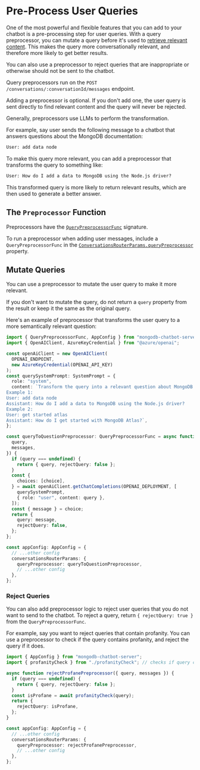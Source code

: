 # Pre-Process User Queries

One of the most powerful and flexible features that you can add to your chatbot
is a pre-processing step for user queries. With a query preprocessor,
you can mutate a query before it's used to [retrieve relevant content](./retrieve.md).
This makes the query more conversationally relevant,
and therefore more likely to get better results.

You can also use a preprocessor to reject queries that are inappropriate or
otherwise should not be sent to the chatbot.

Query preprocessors run on the `POST /conversations/:conversationId/messages` endpoint.

Adding a preprocessor is optional. If you don't add one, the user query is sent
directly to find relevant content and the query will never be rejected.

Generally, preprocessors use LLMs to perform the transformation.

For example, say user sends the following message to a chatbot
that answers questions about the MongoDB documentation:

```txt
User: add data node
```

To make this query more relevant, you can add a preprocessor that transforms the
query to something like:

```txt
User: How do I add a data to MongoDB using the Node.js driver?
```

This transformed query is more likely to return relevant results,
which are then used to generate a better answer.

## The `Preprocessor` Function

Preprocessors have the [`QueryPreprocessorFunc`](../reference/server/modules.md#querypreprocessorfunc) signature.

To run a preprocessor when adding user messages, include a `QueryPreprocessorFunc`
in the [`ConversationsRouterParams.queryPreprocessor`](../reference/server/interfaces/ConversationsRouterParams.md#userQueryPreprocessor) property.

## Mutate Queries

You can use a preprocessor to mutate the user query to make it more relevant.

If you don't want to mutate the query, do not return a `query` property from the
result or keep it the same as the original query.

Here's an example of preprocessor that transforms the user query
to a more semantically relevant question:

```ts
import { QueryPreprocessorFunc, AppConfig } from "mongodb-chatbot-server";
import { OpenAIClient, AzureKeyCredential } from "@azure/openai";

const openAiClient = new OpenAIClient(
  OPENAI_ENDPOINT,
  new AzureKeyCredential(OPENAI_API_KEY)
);
const querySystemPrompt: SystemPrompt = {
  role: "system",
  content: `Transform the query into a relevant question about MongoDB products or company.
Example 1:
User: add data node
Assistant: How do I add a data to MongoDB using the Node.js driver?
Example 2:
User: get started atlas
Assistant: How do I get started with MongoDB Atlas?`,
};

const queryToQuestionPreprocessor: QueryPreprocessorFunc = async function ({
  query,
  messages,
}) {
  if (query === undefined) {
    return { query, rejectQuery: false };
  }
  const {
    choices: [choice],
  } = await openAiClient.getChatCompletions(OPENAI_DEPLOYMENT, [
    querySystemPrompt,
    { role: "user", content: query },
  ]);
  const { message } = choice;
  return {
    query: message,
    rejectQuery: false,
  };
};

const appConfig: AppConfig = {
  // ...other config
  conversationsRouterParams: {
    queryPreprocessor: queryToQuestionPreprocessor,
    // ...other config
  },
};
```

### Reject Queries

You can also add preprocessor logic to reject user queries that you do not want
to send to the chatbot. To reject a query, return `{ rejectQuery: true }` from the `QueryPreprocessorFunc`.

For example, say you want to reject queries that contain profanity.
You can use a preprocessor to check if the query contains profanity,
and reject the query if it does.

```ts
import { AppConfig } from "mongodb-chatbot-server";
import { profanityCheck } from "./profanityCheck"; // checks if query contains profanity

async function rejectProfanePreprocessor({ query, messages }) {
  if (query === undefined) {
    return { query, rejectQuery: false };
  }
  const isProfane = await profanityCheck(query);
  return {
    rejectQuery: isProfane,
  };
}

const appConfig: AppConfig = {
  // ...other config
  conversationsRouterParams: {
    queryPreprocessor: rejectProfanePreprocessor,
    // ...other config
  },
};
```
